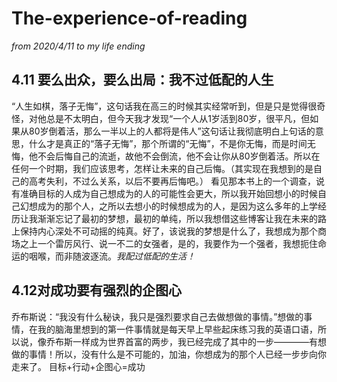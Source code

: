 # The-experience-of-reading
*from 2020/4/11 to my life ending*
## 4.11 要么出众，要么出局：我不过低配的人生  
“人生如棋，落子无悔”，这句话我在高三的时候其实经常听到，但是只是觉得很奇怪，对他总是不太明白，但今天我才发现“一个人从1岁活到80岁，很平凡，但如果从80岁倒着活，那么一半以上的人都将是伟人”这句话让我彻底明白上句话的意思，什么才是真正的“落子无悔”，那个所谓的“无悔”，不是你无悔，而是时间无悔，他不会后悔自己的流逝，故他不会倒流，他不会让你从80岁倒着活。所以在任何一个时期，我们应该思考，怎样让未来的自己后悔。（其实现在我想到的是自己的高考失利，不过么关系，以后不要再后悔吧。）
看见那本书上的一个调查，说有准确目标的人成为自己想成为的人的可能性会更大，所以我开始回想小的时候自己幻想成为的那个人，之所以去想小的时候想成为的人，是因为这么多年的上学经历让我渐渐忘记了最初的梦想，最初的单纯，所以我想借这些博客让我在未来的路上保持内心深处不可动摇的纯真。好了，该说我的梦想是什么了，我想成为那个商场之上一个雷厉风行、说一不二的女强者，是的，我要作为一个强者，我想扼住命运的咽喉，而非随波逐流。*我配过低配的生活！*
## 4.12对成功要有强烈的企图心  
乔布斯说：“我没有什么秘诀，我只是强烈要求自己去做想做的事情。”想做的事情，在我的脑海里想到的第一件事情就是每天早上早些起床练习我的英语口语，所以说，像乔布斯一样成为世界首富的两步，我已经完成了其中的一步————有想做的事情！所以，没有什么是不可能的，加油，你想成为的那个人已经一步步向你走来了。
目标+行动+企图心=成功
